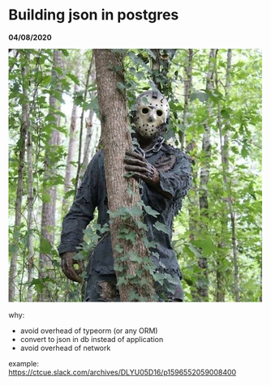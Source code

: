 # Building json in postgres

__04/08/2020__

![json-tree](/assets/json-tree.jpg)

why:
- avoid overhead of typeorm (or any ORM)
- convert to json in db instead of application
- avoid overhead of network


example: https://ctcue.slack.com/archives/DLYU05D16/p1596552059008400
